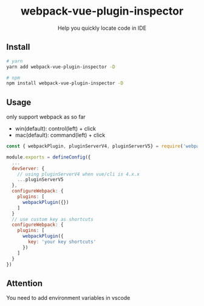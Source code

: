 <div align="center">
  <div align="center">
    <h1>webpack-vue-plugin-inspector</h1>
    <p>Help you quickly locate code in IDE</p>
  </div>
</div>

## Install

```bash
# yarn
yarn add webpack-vue-plugin-inspector -D

# npm
npm install webpack-vue-plugin-inspector -D
```

## Usage

only support webpack as so far

* win(default): control(left) + click
* mac(default): command(left) + click

```js
const { webpackPlugin, pluginServerV4, pluginServerV5} = require('webpack-vue-plugin-inspector/webpack')

module.exports = defineConfig({
  ...
  devServer: {
    // using pluginServerV4 when vue/cli is 4.x.x
    ...pluginServerV5
  },
  configureWebpack: {
    plugins: [
      webpackPlugin({})
    ]
  }
  // use custom key as shortcuts
  configureWebpack: {
    plugins: [
      webpackPlugin({
        key: 'your key shortcuts'
      })
    ]
  }
})
```

## Attention

You need to add environment variables in vscode